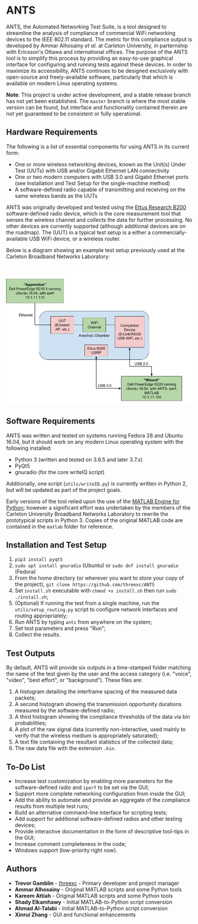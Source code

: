 # ANTS

ANTS, the Automated Networking Test Suite, is a tool designed to streamline the analysis of compliance of commercial WiFi networking devices to the IEEE 802.11 standard. The metric for this compliance output is developed by Ammar Alhosainy *et al.* at Carleton University, in parternship with Ericsson's Ottawa and international offices. The purpose of the ANTS tool is to simplify this process by providing an easy-to-use graphical interface for configuring and running tests against these devices. In order to maximize its accessibility, ANTS continues to be designed exclusively with open-source and freely-available software, particularly that which is available on modern Linux operating systems.

**Note**: This project is under active development, and a stable release branch has not yet been established.
The ```master``` branch is where the most stable version can be found, but interface and functionality contained therein are not yet guaranteed to be consistent or fully operational.

## Hardware Requirements

The following is a list of essential components for using ANTS in its current form:

* One or more wireless networking devices, known as the Unit(s) Under Test (UUTs) with USB and/or Gigabit Ethernet LAN connectivity
* One or two modern computers with USB 3.0 and Gigabit Ethernet ports (see Installation and Test Setup for the single-machine method)
* A software-defined radio capable of transmitting and receiving on the same wireless bands as the UUTs

ANTS was originally developed and tested using the [Ettus Research B200](https://www.ettus.com/product/details/UB200-KIT) software-defined radio device, which is the core measurement tool that senses the wireless channel and collects the data for further processing. No other devices are currently supported (although additional devices are on the roadmap). The (UUT) in a typical test setup is a either a commercially-available USB WiFi device, or a wireless router.

Below is a diagram showing an example test setup previously used at the Carleton Broadband Networks Laboratory:

![alt text](sample_test_setup.jpg "Example ANTS Test Setup")

## Software Requirements

ANTS was written and tested on systems running Fedora 28 and Ubuntu 16.04, but it should work on any modern Linux operating system with the following installed:

* Python 3 (written and tested on 3.6.5 and later 3.7.x)
* PyQt5
* gnuradio (for the core writeIQ script)

Additionally, one script (```utils/writeIQ.py```) is currently written in Python 2, but will be updated as part of the project goals.

Early versions of the tool relied upon the use of the [MATLAB Engine for Python](https://www.mathworks.com/help/matlab/matlab-engine-for-python.html); however a significant effort was undertaken by the members of the Carleton University Broadband Networks Laboratory to rewrite the prototypical scripts in Python 3. Copies of the original MATLAB code are contained in the ```matlab``` folder for reference.

## Installation and Test Setup

1. ```pip3 install pyqt5```
2. ```sudo apt install gnuradio``` (Ubuntu) or ```sudo dnf install gnuradio``` (Fedora)
3. From the home directory (or wherever you want to store your copy of the project), ```git clone https://github.com/threexc/ANTS```
4. Set ```install.sh``` executable with `chmod +x install.sh` then run `sudo ./install.sh`;
5. (Optional) If running the test from a single machine, run the ```utils/setup_routing.py``` script to configure network interfaces and routing appropriately;
6. Run ANTS by typing ```ants``` from anywhere on the system;
7. Set test parameters and press "Run";
8. Collect the results.

## Test Outputs

By default, ANTS will provide six outputs in a time-stamped folder matching the name of the test given by the user and the access category (i.e. "voice", "video", "best effort", or "background"). These files are:

1. A histogram detailing the interframe spacing of the measured data packets;
2. A second histogram showing the transmission opportunity durations measured by the software-defined radio;
3. A third histogram showing the compliance thresholds of the data via bin probabilities;
4. A plot of the raw signal data (currently non-interactive, used mainly to verify that the wireless medium is appropriately saturated);
5. A text file containing the resultant statistics of the collected data;
6. The raw data file with the extension ```.bin```.


## To-Do List

* Increase test customization by enabling more parameters for the software-defined radio and ```iperf``` to be set via the GUI;
* Support more complete networking configuration from inside the GUI;
* Add the ability to automate and provide an aggregate of the compliance results from multiple test runs;
* Build an alternative command-line interface for scripting tests;
* Add support for additional software-defined radios and other testing devices;
* Provide interactive documentation in the form of descriptive tool-tips in the GUI;
* Increase comment completeness in the code;
* Windows support (low-priority right now).

## Authors

* **Trevor Gamblin** - [threexc](https://github.com/threexc) - Primary developer and project manager
* **Ammar Alhosainy** - Original MATLAB scripts and some Python tools
* **Kareem Attiah** - Original MATLAB scripts and some Python tools
* **Shady Elkamhawy** - Initial MATLAB-to-Python script conversion
* **Ahmad Al-Talabi** - Initial MATLAB-to-Python script conversion
* **Xinrui Zhang** - GUI and functional enhancements
